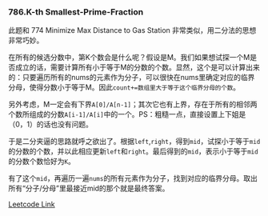 ### 786.K-th Smallest-Prime-Fraction

此题和 774 Minimize Max Distance to Gas Station 非常类似，用二分法的思想非常巧妙。

在所有的候选分数中，第K个数会是什么呢？假设是M。我们如果想试探一个M是否成立的话，需要计算所有小于等于M的分数的个数。显然，这个是可以计算出来的：只要遍历所有的nums的元素作为分子，可以很快在nums里确定对应的临界分母，使得分数小于等于M。因此```count+=数组里大于等于这个临界分母的个数```。

另外考虑，M一定会有下界```A[0]/A[n-1]```；其次它也有上界，存在于所有的相邻两个数所组成的分数```A[i-1]/A[i]```中的一个。PS：粗糙一点，直接设置上下姐是（0，1）的话也没有问题。

于是二分夹逼的思路就呼之欲出了。根据```left```,```right```，得到```mid```，试探小于等于```mid```的分数的个数，并以此相应更新```left```和```right```。最后得到的```mid```，表示小于等于```mid```的分数个数恰好为```K```。

有了这个```mid```，再遍历一遍```nums```的所有元素作为分子，找到对应的临界分母。取出所有“分子/分母”里最接近mid的那个就是最终答案。


[Leetcode Link](https://leetcode.com/problems/k-th-smallest-prime-fraction)
